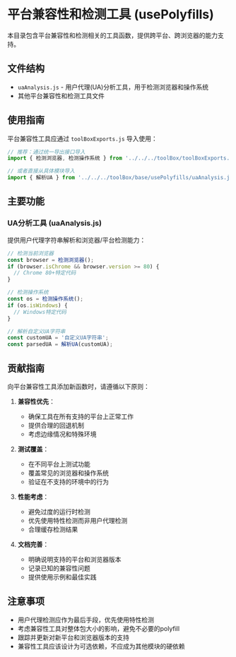 # 平台兼容性和检测工具 (usePolyfills)

本目录包含平台兼容性和检测相关的工具函数，提供跨平台、跨浏览器的能力支持。

## 文件结构

- `uaAnalysis.js` - 用户代理(UA)分析工具，用于检测浏览器和操作系统
- 其他平台兼容性和检测工具文件

## 使用指南

平台兼容性工具应通过 `toolBoxExports.js` 导入使用：

```js
// 推荐：通过统一导出接口导入
import { 检测浏览器, 检测操作系统 } from '../../../toolBox/toolBoxExports.js';

// 或者直接从具体模块导入
import { 解析UA } from '../../../toolBox/base/usePolyfills/uaAnalysis.js';
```

## 主要功能

### UA分析工具 (uaAnalysis.js)

提供用户代理字符串解析和浏览器/平台检测能力：

```js
// 检测当前浏览器
const browser = 检测浏览器();
if (browser.isChrome && browser.version >= 80) {
  // Chrome 80+特定代码
}

// 检测操作系统
const os = 检测操作系统();
if (os.isWindows) {
  // Windows特定代码
}

// 解析自定义UA字符串
const customUA = '自定义UA字符串';
const parsedUA = 解析UA(customUA);
```

## 贡献指南

向平台兼容性工具添加新函数时，请遵循以下原则：

1. **兼容性优先**：
   - 确保工具在所有支持的平台上正常工作
   - 提供合理的回退机制
   - 考虑边缘情况和特殊环境

2. **测试覆盖**：
   - 在不同平台上测试功能
   - 覆盖常见的浏览器和操作系统
   - 验证在不支持的环境中的行为

3. **性能考虑**：
   - 避免过度的运行时检测
   - 优先使用特性检测而非用户代理检测
   - 合理缓存检测结果

4. **文档完善**：
   - 明确说明支持的平台和浏览器版本
   - 记录已知的兼容性问题
   - 提供使用示例和最佳实践

## 注意事项

- 用户代理检测应作为最后手段，优先使用特性检测
- 考虑兼容性工具对整体包大小的影响，避免不必要的polyfill
- 跟踪并更新对新平台和浏览器版本的支持
- 兼容性工具应该设计为可选依赖，不应成为其他模块的硬依赖 